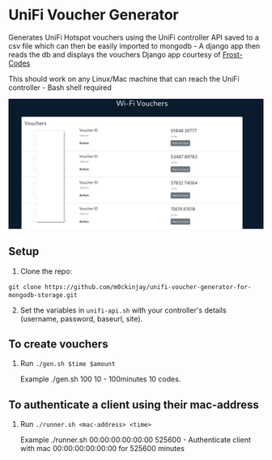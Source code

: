 # UniFi Voucher Generator

Generates UniFi Hotspot vouchers using the UniFi controller API saved to a csv file which can then
be easily imported to mongodb - A django app then reads the db and displays the vouchers
Django app courtesy of [Frost-Codes](https://github.com/Frost-Codes/UniFi-Voucher-Generator.git)

This should work on any Linux/Mac machine that can reach the UniFi controller - Bash shell required



![Preview of generated output](Screenshot.png)

## Setup

1. Clone the repo:

```
git clone https://github.com/m0ckinjay/unifi-voucher-generator-for-mongodb-storage.git
```

2. Set the variables in `unifi-api.sh` with your controller's details (username, password, baseurl, site).



## To create vouchers

1. Run 
```./gen.sh $time $amount```

   Example ./gen.sh 100 10  - 100minutes 10 codes. 

## To authenticate a client using their mac-address

1. Run 
```./runner.sh <mac-address> <time> ```

    Example ./runner.sh 00:00:00:00:00:00 525600 - Authenticate client with mac 00:00:00:00:00:00 for 525600 minutes
